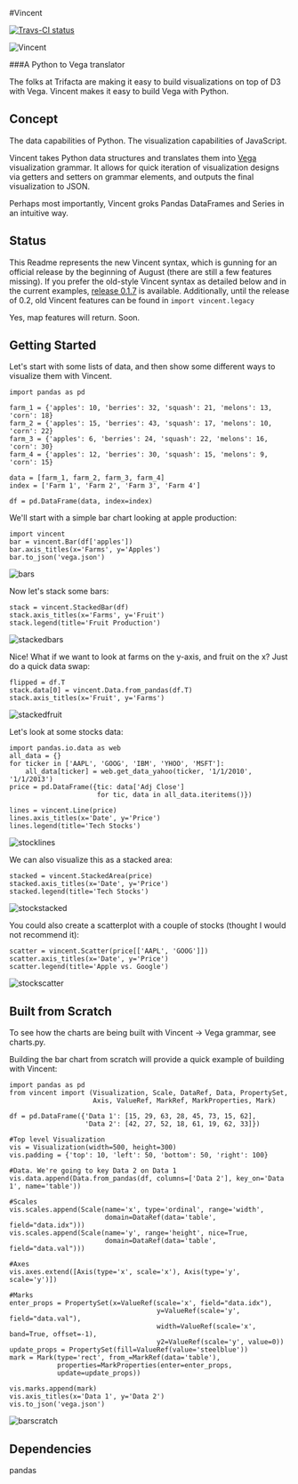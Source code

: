 #Vincent

[![Travs-CI status](https://travis-ci.org/wrobstory/vincent.png)](https://travis-ci.org/wrobstory/vincent)

![Vincent](http://farm9.staticflickr.com/8521/8644902478_0d1513db92_o.jpg)

###A Python to Vega translator

The folks at Trifacta are making it easy to build visualizations on top of D3 with Vega. Vincent makes it easy to build Vega with Python.

Concept
-------
The data capabilities of Python. The visualization capabilities of JavaScript.

Vincent takes Python data structures and translates them into [Vega](https://github.com/trifacta/vega) visualization grammar. It allows for quick iteration of visualization designs via getters and setters on grammar elements, and outputs the final visualization to JSON.

Perhaps most importantly, Vincent groks Pandas DataFrames and Series in an intuitive way.

Status
---------------
This Readme represents the new Vincent syntax, which is gunning for an official release by the beginning of August (there are still a few features missing). If you prefer the old-style Vincent syntax as detailed below and in the current examples, [release 0.1.7](https://github.com/wrobstory/vincent/releases) is available. Additionally, until the release of 0.2, old Vincent features can be found in ```import vincent.legacy```

Yes, map features will return. Soon.

Getting Started
---------------

Let's start with some lists of data, and then show some different ways to visualize them with Vincent.

```
import pandas as pd

farm_1 = {'apples': 10, 'berries': 32, 'squash': 21, 'melons': 13, 'corn': 18}
farm_2 = {'apples': 15, 'berries': 43, 'squash': 17, 'melons': 10, 'corn': 22}
farm_3 = {'apples': 6, 'berries': 24, 'squash': 22, 'melons': 16, 'corn': 30}
farm_4 = {'apples': 12, 'berries': 30, 'squash': 15, 'melons': 9, 'corn': 15}

data = [farm_1, farm_2, farm_3, farm_4]
index = ['Farm 1', 'Farm 2', 'Farm 3', 'Farm 4']

df = pd.DataFrame(data, index=index)
```

We'll start with a simple bar chart looking at apple production:

```
import vincent
bar = vincent.Bar(df['apples'])
bar.axis_titles(x='Farms', y='Apples')
bar.to_json('vega.json')
```

![bars](http://farm3.staticflickr.com/2879/9341465882_00020fbe60_o.jpg)

Now let's stack some bars:

```
stack = vincent.StackedBar(df)
stack.axis_titles(x='Farms', y='Fruit')
stack.legend(title='Fruit Production')
```

![stackedbars](http://farm4.staticflickr.com/3767/9338692307_849e0d4631_o.jpg)

Nice! What if we want to look at farms on the y-axis, and fruit on the x? Just do a quick data swap:

```
flipped = df.T
stack.data[0] = vincent.Data.from_pandas(df.T)
stack.axis_titles(x='Fruit', y='Farms')
```

![stackedfruit](http://farm3.staticflickr.com/2861/9341465850_dd7db7802f_o.jpg)

Let's look at some stocks data:
```
import pandas.io.data as web
all_data = {}
for ticker in ['AAPL', 'GOOG', 'IBM', 'YHOO', 'MSFT']:
    all_data[ticker] = web.get_data_yahoo(ticker, '1/1/2010', '1/1/2013')
price = pd.DataFrame({tic: data['Adj Close']
                      for tic, data in all_data.iteritems()})

lines = vincent.Line(price)
lines.axis_titles(x='Date', y='Price')
lines.legend(title='Tech Stocks')
```

![stocklines](http://farm8.staticflickr.com/7450/9341465844_5a2fa7eda9_o.jpg)

We can also visualize this as a stacked area:

```
stacked = vincent.StackedArea(price)
stacked.axis_titles(x='Date', y='Price')
stacked.legend(title='Tech Stocks')
```

![stockstacked](http://farm6.staticflickr.com/5487/9341465834_788f3e68ff_o.jpg)

You could also create a scatterplot with a couple of stocks (thought I would not recommend it):
```
scatter = vincent.Scatter(price[['AAPL', 'GOOG']])
scatter.axis_titles(x='Date', y='Price')
scatter.legend(title='Apple vs. Google')
```

![stockscatter](http://farm6.staticflickr.com/5524/9338681017_f5dd1cb23b_o.jpg)

Built from Scratch
------------------

To see how the charts are being built with Vincent -> Vega grammar, see charts.py.

Building the bar chart from scratch will provide a quick example of building with Vincent:

```
import pandas as pd
from vincent import (Visualization, Scale, DataRef, Data, PropertySet,
                     Axis, ValueRef, MarkRef, MarkProperties, Mark)

df = pd.DataFrame({'Data 1': [15, 29, 63, 28, 45, 73, 15, 62],
                   'Data 2': [42, 27, 52, 18, 61, 19, 62, 33]})

#Top level Visualization
vis = Visualization(width=500, height=300)
vis.padding = {'top': 10, 'left': 50, 'bottom': 50, 'right': 100}

#Data. We're going to key Data 2 on Data 1
vis.data.append(Data.from_pandas(df, columns=['Data 2'], key_on='Data 1', name='table'))

#Scales
vis.scales.append(Scale(name='x', type='ordinal', range='width',
                        domain=DataRef(data='table', field="data.idx")))
vis.scales.append(Scale(name='y', range='height', nice=True,
                        domain=DataRef(data='table', field="data.val")))

#Axes
vis.axes.extend([Axis(type='x', scale='x'), Axis(type='y', scale='y')])

#Marks
enter_props = PropertySet(x=ValueRef(scale='x', field="data.idx"),
                                     y=ValueRef(scale='y', field="data.val"),
                                     width=ValueRef(scale='x', band=True, offset=-1),
                                     y2=ValueRef(scale='y', value=0))
update_props = PropertySet(fill=ValueRef(value='steelblue'))
mark = Mark(type='rect', from_=MarkRef(data='table'),
            properties=MarkProperties(enter=enter_props,
            update=update_props))

vis.marks.append(mark)
vis.axis_titles(x='Data 1', y='Data 2')
vis.to_json('vega.json')
```
![barscratch](http://farm3.staticflickr.com/2866/9341688818_c154660c3f_o.jpg)


Dependencies
------------
pandas


